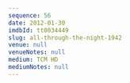```yaml
---
sequence: 56
date: 2012-01-30
imdbId: tt0034449
slug: all-through-the-night-1942
venue: null
venueNotes: null
medium: TCM HD
mediumNotes: null
---
```

